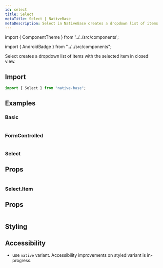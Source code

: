 ```yaml
---
id: select
title: Select
metaTitle: Select | NativeBase
metaDescription: Select in NativeBase creates a dropdown list of items with the selected item in closed view. Read on for more on types of Select component along with examples.
---
```


import { ComponentTheme } from '../../src/components';

import { AndroidBadge } from "../../src/components";

Select creates a dropdown list of items with the selected item in closed view.

## Import

```jsx
import { Select } from "native-base";
```

## Examples

### Basic

```ComponentSnackPlayer path=components,primitives,Select,Basic.tsx

```

### FormControlled

```ComponentSnackPlayer path=components,primitives,Select,FormControlled.tsx

```

### Select

## Props

```ComponentPropTable path=primitives,Select,Select.tsx

```

### Select.Item

## Props

```ComponentPropTable path=primitives,Select,SelectItem.tsx

```

## Styling

<ComponentTheme name="select" />

## Accessibility

- use `native` variant. Accessibility improvements on styled variant is in-progress.
